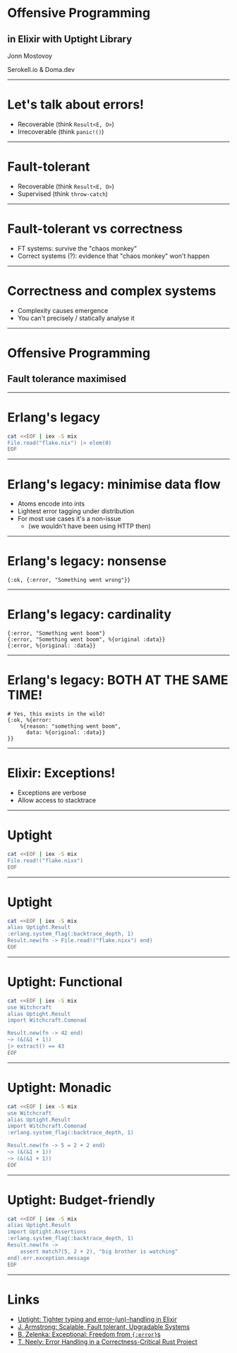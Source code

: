 # Offensive Programming 
## in Elixir with Uptight Library

Jonn Mostovoy

Serokell.io & Doma.dev

---

# Let's talk about errors!

 - Recoverable (think `Result<E, O>`)
 - Irrecoverable  (think `panic!()`)

---

# Fault-tolerant

 - Recoverable (think `Result<E, O>`)
 - Supervised (think `throw-catch`)

---

# Fault-tolerant vs correctness

 - FT systems: survive the "chaos monkey"
 - Correct systems (?): evidence that "chaos monkey" won't happen

---

# Correctness and complex systems

 - Complexity causes emergence
 - You can't precisely / statically analyse it

---

# Offensive Programming
## Fault tolerance maximised

---

# Erlang's legacy

```bash
cat <<EOF | iex -S mix
File.read("flake.nix") |> elem(0)
EOF
```

---

# Erlang's legacy: minimise data flow

 - Atoms encode into ints
 - Lightest error tagging under distribution
 - For most use cases it's a non-issue
    - (we wouldn't have been using HTTP then)

---

# Erlang's legacy: nonsense

```
{:ok, {:error, "Something went wrong"}}
```

---

# Erlang's legacy: cardinality

```
{:error, "Something went boom"}
{:error, "Something went boom", %{original :data}}
{:error, %{original: :data}}
```

---

# Erlang's legacy: BOTH AT THE SAME TIME!

```
# Yes, this exists in the wild!
{:ok, %{error:
    %{reason: "something went boom",
      data: %{original: :data}}
}}
```

---

# Elixir: Exceptions!

 - Exceptions are verbose
 - Allow access to stacktrace

---

# Uptight

```bash
cat <<EOF | iex -S mix
File.read!("flake.nixx")
EOF
```

---

# Uptight

```bash
cat <<EOF | iex -S mix
alias Uptight.Result
:erlang.system_flag(:backtrace_depth, 1)
Result.new(fn -> File.read!("flake.nixx") end)
EOF
```

---

# Uptight: Functional

```bash
cat <<EOF | iex -S mix
use Witchcraft
alias Uptight.Result
import Witchcraft.Comonad

Result.new(fn -> 42 end)
~> (&(&1 + 1))
|> extract() == 43
EOF
```

---

# Uptight: Monadic

```bash
cat <<EOF | iex -S mix
use Witchcraft
alias Uptight.Result
import Witchcraft.Comonad
:erlang.system_flag(:backtrace_depth, 1)

Result.new(fn -> 5 = 2 + 2 end)
~> (&(&1 + 1))
~> (&(&1 + 1))
EOF
```

---

# Uptight: Budget-friendly

```bash
cat <<EOF | iex -S mix
alias Uptight.Result
import Uptight.Assertions
:erlang.system_flag(:backtrace_depth, 1)
Result.new(fn -> 
    assert match?(5, 2 + 2), "big brother is watching"
end).err.exception.message
EOF
```

---

# Links

 - [Uptight: Tighter typing and error-(un)-handling in Elixir](https://github.com/doma-engineering/uptight)
 - [J. Armstrong: Scalable, Fault tolerant, Upgradable Systems](http://armstrongonsoftware.blogspot.com/2007/07/scalable-fault-tolerant-upgradable.html)
 - [B. Zelenka: Exceptional: Freedom from `{:error}`s](https://medium.com/the-monad-nomad/exceptional-freedom-from-error-s-eaabfae25d72#.zgbne4gja)
 - [T. Neely: Error Handling in a Correctness-Critical Rust Project](http://sled.rs/errors.html)
